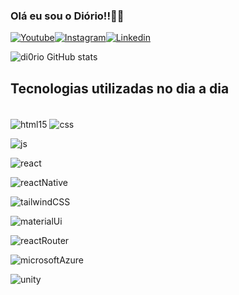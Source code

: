 ### Olá eu sou o Diório!!🤗🤗

[![Youtube](https://img.shields.io/badge/YouTube-FF0000?style=for-the-badge&logo=youtube&logoColor=white)](https://www.youtube.com/channel/UCm5Nnkm-5JYL67tA1g2_w7w)[![Instagram](https://img.shields.io/badge/Instagram-E4405F?style=for-the-badge&logo=instagram&logoColor=white)](https://www.instagram.com/di0riocaua/)[![Linkedin](https://img.shields.io/badge/LinkedIn-0077B5?style=for-the-badge&logo=linkedin&logoColor=white)](https://www.linkedin.com/in/cau%C3%A3-di%C3%B3rio-245013296/)

![di0rio GitHub stats](https://github-readme-stats.vercel.app/api?username=di0rio&show_icons=true&theme=dracula)

<!-- ![Top Langs](https://github-readme-stats.vercel.app/api/top-langs/?username=di0rio&size_weight=0.5&count_weight=0.5) -->

## Tecnologias utilizadas no dia a dia

<div style="display: inline_block"> <br/>
<img align="center" alt="html15" src="https://img.shields.io/badge/HTML5-E34F26?style=for-the-badge&logo=html5&logoColor=white">

<img align="center" alt="css" src="https://img.shields.io/badge/CSS3-1572B6?style=for-the-badge&logo=css3&logoColor=white">

<img align="center" alt="js" src="https://img.shields.io/badge/JavaScript-F7DF1E?style=for-the-badge&logo=javascript&logoColor=black
">

<img align="center" alt="react" src="https://img.shields.io/badge/React-20232A?style=for-the-badge&logo=react&logoColor=61DAFB
">

<img align="center" alt="reactNative" src="https://img.shields.io/badge/React_Native-20232A?style=for-the-badge&logo=react&logoColor=61DAFB
">

<img align="center" alt="tailwindCSS" src="https://img.shields.io/badge/Tailwind_CSS-38B2AC?style=for-the-badge&logo=tailwind-css&logoColor=white
">

<img align="center" alt="materialUi" src="https://img.shields.io/badge/Material--UI-0081CB?style=for-the-badge&logo=material-ui&logoColor=white
">

<img align="center" alt="reactRouter" src="https://img.shields.io/badge/React_Router-CA4245?style=for-the-badge&logo=react-router&logoColor=white
">

<img align="center" alt="microsoftAzure" src="https://img.shields.io/badge/Microsoft_Azure-0089D6?style=for-the-badge&logo=microsoft-azure&logoColor=white
">

<img align="center" alt="unity" src="https://img.shields.io/badge/Unity-100000?style=for-the-badge&logo=unity&logoColor=white">

</div>
